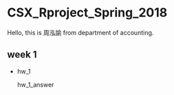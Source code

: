 # CSX_Rproject_Spring_2018

Hello, this is 周泓諭 from department of accounting.

## week 1

 - hw_1

   hw_1_answer
